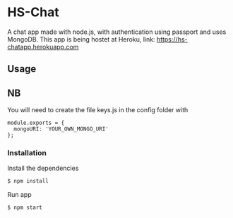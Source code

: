 # HS-Chat
A chat app made with node.js, with authentication using passport and uses MongoDB.
This app is being hostet at Heroku, link:
https://hs-chatapp.herokuapp.com


## Usage



## NB

You will need to create the file keys.js in the config folder with

```
module.exports = {
  mongoURI: 'YOUR_OWN_MONGO_URI'
};
```


### Installation

Install the dependencies

```sh
$ npm install
```
Run app

```sh
$ npm start
```
